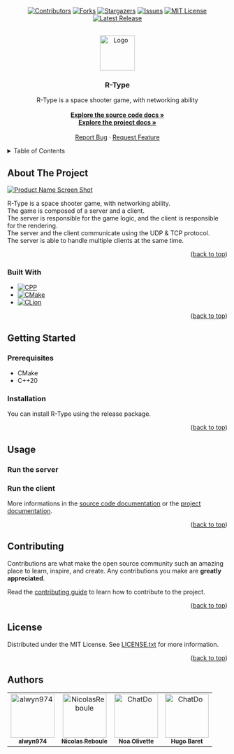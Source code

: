 <!-- Improved compatibility of back to top link: See: https://github.com/othneildrew/Best-README-Template/pull/73 -->
<a name="readme-top"></a>
<!--
*** Thanks for checking out the Best-README-Template. If you have a suggestion
*** that would make this better, please fork the repo and create a pull request
*** or simply open an issue with the tag "enhancement".
*** Don't forget to give the project a star!
*** Thanks again! Now go create something AMAZING! :D
-->



<!-- PROJECT SHIELDS -->
<!--
*** I'm using markdown "reference style" links for readability.
*** Reference links are enclosed in brackets [ ] instead of parentheses ( ).
*** See the bottom of this document for the declaration of the reference variables
*** for contributors-url, forks-url, etc. This is an optional, concise syntax you may use.
*** https://www.markdownguide.org/basic-syntax/#reference-style-links
-->
<div align="center">

[![Contributors][contributors-shield]][contributors-url]
[![Forks][forks-shield]][forks-url]
[![Stargazers][stars-shield]][stars-url]
[![Issues][issues-shield]][issues-url]
[![MIT License][license-shield]][license-url]
[![Latest Release][release-shield]][release-url]

</div>



<!-- PROJECT LOGO -->
<br />
<div align="center">
  <a href="https://github.com/alwyn974/R-Type">
    <img src="assets/logo.ico" alt="Logo" width="80" height="80">
  </a>

<h3 align="center">R-Type</h3>

  <p align="center">
    R-Type is a space shooter game, with networking ability <br />
    <br />
    <a href="https://alwyn974-rtype.gitbook.io/r-type"><strong>Explore the source code docs »</strong></a>
    <br />
    <a href="https://alwyn974-rtype.gitbook.io/r-type"><strong>Explore the project docs »</strong></a>
    <br />
    <br />
    <a href="https://github.com/alwyn974/R-Type/issues">Report Bug</a>
    ·
    <a href="https://github.com/alwyn974/R-Type/issues">Request Feature</a>
  </p>
</div>

<!-- TABLE OF CONTENTS -->
<details>
  <summary>Table of Contents</summary>
  <ol>
    <li>
      <a href="#about-the-project">About The Project</a>
      <ul>
        <li><a href="#built-with">Built With</a></li>
      </ul>
    </li>
    <li>
      <a href="#getting-started">Getting Started</a>
      <ul>
        <li><a href="#prerequisites">Prerequisites</a></li>
        <li><a href="#installation">Installation</a></li>
      </ul>
    </li>
    <li>
      <a href="#usage">Usage</a>
      <ul>
        <li><a href="#run-the-server">Run the server</a></li>
        <li><a href="#run-the-client">Run the client</a></li>
      </ul>
    </li>
    <li><a href="#contributing">Contributing</a></li>
    <li><a href="#license">License</a></li>
    <li><a href="#authors">Authors</a></li>
  </ol>
</details>

<!-- ABOUT THE PROJECT -->
## About The Project

[![Product Name Screen Shot][product-screenshot]](https://github.com/alwyn974/R-Type)

R-Type is a space shooter game, with networking ability. <br />
The game is composed of a server and a client. <br />
The server is responsible for the game logic, and the client is responsible for the rendering. <br />
The server and the client communicate using the UDP & TCP protocol. <br />
The server is able to handle multiple clients at the same time. <br />

<p align="right">(<a href="#readme-top">back to top</a>)</p>

### Built With

* [![CPP][CPP]][CPP-url]
* [![CMake][CMake]][CMake-url]
* [![CLion][CLion]][CLion-url]

<p align="right">(<a href="#readme-top">back to top</a>)</p>

<!-- GETTING STARTED -->
## Getting Started

### Prerequisites

- CMake
- C++20

### Installation

You can install R-Type using the release package. <br />

<!-- TODO: Add installation instructions -->

<p align="right">(<a href="#readme-top">back to top</a>)</p>

<!-- USAGE EXAMPLES -->
## Usage

### Run the server

### Run the client

More informations in the [source code documentation][github.io-url] or the [project documentation][gitbook-url].

<p align="right">(<a href="#readme-top">back to top</a>)</p>


<!-- CONTRIBUTING -->
## Contributing

Contributions are what make the open source community such an amazing place to learn, inspire, and create. Any contributions you make are **greatly appreciated**.

Read the [contributing guide][contributing-url] to learn how to contribute to the project.

<p align="right">(<a href="#readme-top">back to top</a>)</p>


<!-- LICENSE -->
## License

Distributed under the MIT License. See [LICENSE.txt][license-url] for more information.

<p align="right">(<a href="#readme-top">back to top</a>)</p>

## Authors

<table>
    <tbody>
        <tr>
            <td align="center"><a href="https://github.com/alwyn974/"><img src="https://avatars.githubusercontent.com/u/47529956?v=4?s=100" width="100px;" alt="alwyn974"/><br /><sub><b>alwyn974</b></sub></a><br /></td>
            <td align="center"><a href="https://github.com/NicolasReboule/"><img src="https://avatars.githubusercontent.com/u/72016245?v=4?s=100" width="100px;" alt="NicolasReboule"/><br /><sub><b>Nicolas Reboule</b></sub></a><br /></td>
            <td align="center"><a href="https://github.com/NoaOlivette/"><img src="https://avatars.githubusercontent.com/u/71897697?v=4?s=100" width="100px;" alt="ChatDo"/><br /><sub><b>Noa Olivette</b></sub></a><br /></td>
            <td align="center"><a href="https://github.com/HugoBaret/"><img src="https://avatars.githubusercontent.com/u/72015973?v=4?s=100" width="100px;" alt="ChatDo"/><br /><sub><b>Hugo Baret</b></sub></a><br /></td>
        </tr>
    </tbody>
</table>


<!-- MARKDOWN LINKS & IMAGES -->
<!-- https://www.markdownguide.org/basic-syntax/#reference-style-links -->
[contributors-shield]: https://img.shields.io/github/contributors/alwyn974/R-Type.svg?style=for-the-badge
[contributors-url]: https://github.com/alwyn974/R-Type/graphs/contributors
[forks-shield]: https://img.shields.io/github/forks/alwyn974/R-Type.svg?style=for-the-badge
[forks-url]: https://github.com/alwyn974/R-Type/network/members
[stars-shield]: https://img.shields.io/github/stars/alwyn974/R-Type.svg?style=for-the-badge
[stars-url]: https://github.com/alwyn974/R-Type/stargazers
[issues-shield]: https://img.shields.io/github/issues/alwyn974/R-Type.svg?style=for-the-badge
[issues-url]: https://github.com/alwyn974/R-Type/issues
[license-shield]: https://img.shields.io/github/license/alwyn974/R-Type.svg?style=for-the-badge
[license-url]: https://github.com/alwyn974/R-Type/blob/master/LICENSE.txt
[product-screenshot]: assets/nsis-header.png
[contributing-url]: CONTRIBUTING.md
[gitbook-url]: https://alwyn974-rtype.gitbook.io/r-type/
[github.io-url]: https://alwyn974.github.io/R-Type/
[release-shield]: https://img.shields.io/github/v/release/alwyn974/R-Type?color=lime&label=LATEST%20RELEASE&style=for-the-badge
[release-url]: https://github.com/alwyn974/R-Type/releases/latest

[CPP]: https://img.shields.io/badge/c++-%2300599C.svg?style=for-the-badge&logo=c%2B%2B&logoColor=white
[CPP-url]: https://en.cppreference.com/w/cpp/20
[CMake]: https://img.shields.io/badge/CMake-%23008FBA.svg?style=for-the-badge&logo=cmake&logoColor=white
[CMake-url]: https://cmake.org
[CLion]: https://img.shields.io/badge/CLion-black?style=for-the-badge&logo=clion&logoColor=white
[CLion-url]: https://www.jetbrains.com/clion/
